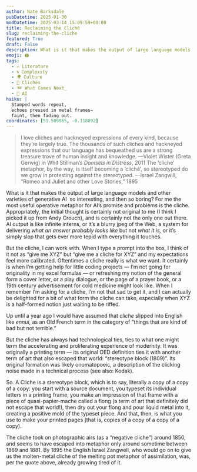 ```yaml
---
author: Nate Barksdale
pubDatetime: 2025-01-30
modDatetime: 2025-03-14 15:09:59+00:00
title: Reclaiming the Cliché
slug: reclaiming-the-cliche
featured: True
draft: False
description: What is it that makes the output of large language models and other varieties of generative AI so interesting, and then so boring? For me the most useful operative metaphor for AI’s promise and problems is the cliche.
emoji: 🖨️
tags:
  - ✍️ Literature
  - 🌀 Complexity
  - 🌍 Culture
  - 📖 Clichés
  - ➿ What Comes Next_
  - 🤖 AI
haiku: |
  Stamped words repeat,
  echoes pressed in metal frames—
  faint, then fading out.
coordinates: [51.509865, -0.118092]
---
```


> I love cliches and hackneyed expressions of every kind, because they’re largely true. The thousands of such cliches and hackneyed expressions that our language has bequeathed us are a strong treasure trove of human insight and knowledge.
> —Violet Wister (Greta Gerwig) in Whit Stillman’s _Damsels in Distress_, 2011
> The ‘cliché’ metaphor, by the way, is itself becoming a ‘cliché’, so stereotyped do we grow in protesting against the stereotyped.
> —Israel Zangwill, “Romeo and Juliet and other Love Stories,” 1895

What is it that makes the output of large language models and other varieties of generative AI  so interesting, and then so boring? For me the most useful operative metaphor for AI’s promise and problems is the cliche. Appropriately, the initial thought is certainly not original to me (I think I picked it up from Andy Crouch), and is certainly not the only one out there. AI output is like infinite interns, or it’s a blurry jpeg of the Web, a system for delivering _what an answer probably looks like_ but not _what it is,_ or it’s simply slop that gets ever more tepid with everything it touches.

But the cliche, I can work with. When I type a prompt into the box, I think of it not as “give me XYZ” but “give me a cliche for XYZ” and my expectations feel more calibrated. Oftentimes a cliche really is what we want. It certainly is when I’m getting help for little coding projects — I’m not going for originality in my excel formulas — or refreshing my notion of the general form a cover letter, or a play dialogue, or the page of a prayer book, or a 19th century advertisement for cold medicine might look like. When I remember I’m asking for a cliche, I’m not that sad to get it, and I can actually be delighted for a bit of what form the cliche can take, especially when XYZ is a half-formed notion just waiting to be riffed.

Up until a year ago I would have assumed that _cliche_ slipped into English like _ennui_, as an Old French term in the category of “things that are kind of bad but not terrible.”

But the cliche has always had technological ties, ties to what one might term the accelerating and proliferating experience of modernity. It was originally a printing term — its original OED definition ties it with another term of art that also escaped that world: “stereotype block (1809)”. Its original formation was likely onomatopoeic, a description of the clicking noise made in a technical process (see also: Kodak).

So. A Cliche is a stereotype block, which is to say, literally a copy of a copy of a copy: you start with a source document, you typeset its individual letters in a printing frame, you make an impression of that frame with a piece of quasi-papier-mache called a flong (a term of art that definitely did not escape that world!), then dry out your flong and pour liquid metal into it, creating a positive mold of the typeset piece. And that, then, is what you use to make your printed pages (that is, copies of a copy of a copy of a copy).

The cliche took on photographic airs (as a “negative cliche”) around 1850, and seems to have escaped into metaphor only around sometime between 1869 and 1881. By 1895 the English Israel Zangwell, who would go on to give us the molten-metal cliche of the melting pot metaphor of assimilation, was, per the quote above, already growing tired of it.
